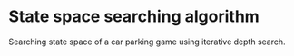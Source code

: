 # State space searching algorithm

Searching state space of a car parking game using iterative depth search.